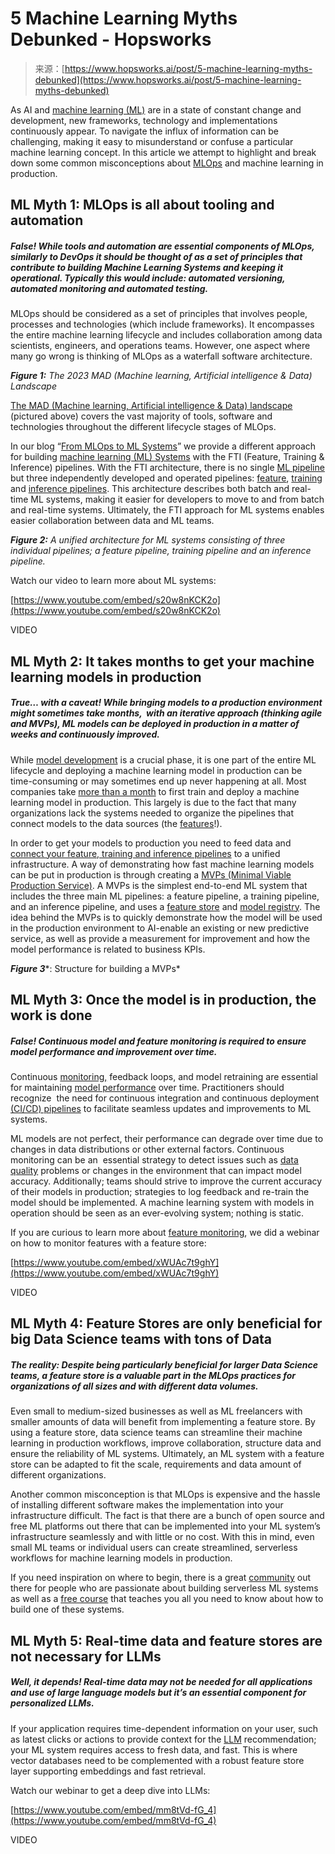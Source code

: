 <!--yml
category: 未分类
date: 2024-05-29 13:25:15
-->

# 5 Machine Learning Myths Debunked - Hopsworks

> 来源：[https://www.hopsworks.ai/post/5-machine-learning-myths-debunked](https://www.hopsworks.ai/post/5-machine-learning-myths-debunked)

As AI and [machine learning (ML)](https://www.hopsworks.ai/dictionary/ml) are in a state of constant change and development, new frameworks, technology and implementations continuously appear. To navigate the influx of information can be challenging, making it easy to misunderstand or confuse a particular machine learning concept. In this article we attempt to highlight and break down some common misconceptions about [MLOps](https://www.hopsworks.ai/dictionary/mlops) and machine learning in production. 

## ML Myth 1: MLOps is all about tooling and automation

##### False! While tools and automation are essential components of MLOps, similarly to DevOps it should be thought of as a set of principles that contribute to building Machine Learning Systems and keeping it operational. Typically this would include: automated versioning, automated monitoring and automated testing.

MLOps should be considered as a set of principles that involves people, processes and technologies (which include frameworks). It encompasses the entire machine learning lifecycle and includes collaboration among data scientists, engineers, and operations teams. However, one aspect where many go wrong is thinking of MLOps as a waterfall software architecture.

***Figure 1:*** *The 2023 MAD (Machine learning, Artificial intelligence & Data) Landscape*

[The MAD (Machine learning, Artificial intelligence & Data) landscape](https://mattturck.com/landscape/mad2023.pdf) (pictured above) covers the vast majority of tools, software and technologies throughout the different lifecycle stages of MLOps.

In our blog “[From MLOps to ML Systems](https://www.hopsworks.ai/post/mlops-to-ml-systems-with-fti-pipelines)” we provide a different approach for building [machine learning (ML) Systems](https://www.hopsworks.ai/dictionary/ml-systems) with the FTI (Feature, Training & Inference) pipelines. With the FTI architecture, there is no single [ML pipeline](https://www.hopsworks.ai/dictionary/ml-pipeline) but three independently developed and operated pipelines: [feature](https://www.hopsworks.ai/dictionary/feature-pipeline), [training](https://www.hopsworks.ai/dictionary/training-pipeline) and [inference pipelines](https://www.hopsworks.ai/dictionary/inference-pipeline). This architecture describes both batch and real-time ML systems, making it easier for developers to move to and from batch and real-time systems. Ultimately, the FTI approach for ML systems enables easier collaboration between data and ML teams.

***Figure 2:*** *A unified architecture for ML systems consisting of three individual pipelines; a feature pipeline, training pipeline and an inference pipeline.*

Watch our video to learn more about ML systems:

[https://www.youtube.com/embed/s20w8nKCK2o](https://www.youtube.com/embed/s20w8nKCK2o)

VIDEO

## [‍](https://www.youtube.com/watch?v=s20w8nKCK2o)ML Myth 2: It takes months to get your machine learning models in production

##### True… with a caveat! While bringing models to a production environment might sometimes take months,  with an iterative approach (thinking agile and MVPs), ML models can be deployed in production in a matter of weeks and continuously improved.

While [model development](https://www.hopsworks.ai/dictionary/model-development) is a crucial phase, it is one part of the entire ML lifecycle and deploying a machine learning model in production can be time-consuming or may sometimes end up never happening at all. Most companies take [more than a month](https://thenewstack.io/add-it-up-how-long-does-a-machine-learning-deployment-take/) to first train and deploy a machine learning model in production. This largely is due to the fact that many organizations lack the systems needed to organize the pipelines that connect models to the data sources (the [features](https://www.hopsworks.ai/dictionary/feature)!).

In order to get your models to production you need to feed data and [connect your feature, training and inference pipelines](https://www.youtube.com/watch?v=NgNe2qxglS0) to a unified infrastructure. A way of demonstrating how fast machine learning models can be put in production is through creating a [MVPs (Minimal Viable Production Service)](https://www.hopsworks.ai/dictionary/mvps). A MVPs is the simplest end-to-end ML system that includes the three main ML pipelines: a feature pipeline, a training pipeline, and an inference pipeline, and uses a [feature store](https://www.hopsworks.ai/dictionary/feature-store) and [model registry](https://www.hopsworks.ai/dictionary/model-registry). The idea behind the MVPs is to quickly demonstrate how the model will be used in the production environment to AI-enable an existing or new predictive service, as well as provide a measurement for improvement and how the model performance is related to business KPIs.

***Figure 3****: Structure for building a MVPs*

## ML Myth 3: Once the model is in production, the work is done

##### False! Continuous model and feature monitoring is required to ensure model performance and improvement over time.

Continuous [monitoring,](https://www.hopsworks.ai/dictionary/model-monitoring) feedback loops, and model retraining are essential for maintaining [model performance](http://www.hopsworks.ai/dictionary/model-performance) over time. Practitioners should recognize  the need for continuous integration and continuous deployment [(CI/CD) pipelines](https://www.hopsworks.ai/post/optimize-your-mlops-workflow-with-a-feature-store-ci-cd-and-github-actions) to facilitate seamless updates and improvements to ML systems.

ML models are not perfect, their performance can degrade over time due to changes in data distributions or other external factors. Continuous monitoring can be an  essential strategy to detect issues such as [data quality](http://www.hopsworks.ai/dictionary/data-quality) problems or changes in the environment that can impact model accuracy. Additionally; teams should strive to improve the current accuracy of their models in production; strategies to log feedback and re-train the model should be implemented. A machine learning system with models in operation should be seen as an ever-evolving system; nothing is static. 

If you are curious to learn more about [feature monitoring](https://www.hopsworks.ai/dictionary/feature-monitoring), we did a webinar on how to monitor features with a feature store:

[https://www.youtube.com/embed/xWUAc7t9ghY](https://www.youtube.com/embed/xWUAc7t9ghY)

VIDEO

## ML Myth 4: Feature Stores are only beneficial for big Data Science teams with tons of Data

##### The reality: Despite being particularly beneficial for larger Data Science teams, a feature store is a valuable part in the MLOps practices for organizations of all sizes and with different data volumes.

Even small to medium-sized businesses as well as ML freelancers with smaller amounts of data will benefit from implementing a feature store. By using a feature store, data science teams can streamline their machine learning in production workflows, improve collaboration, structure data and ensure the reliability of ML systems. Ultimately, an ML system with a feature store can be adapted to fit the scale, requirements and data amount of different organizations.

Another common misconception is that MLOps is expensive and the hassle of installing different software makes the implementation into your infrastructure difficult. The fact is that there are a bunch of open source and free ML platforms out there that can be implemented into your ML system’s infrastructure seamlessly and with little or no cost. With this in mind, even small ML teams or individual users can create streamlined, serverless workflows for machine learning models in production.

If you need inspiration on where to begin, there is a great [community](https://www.serverless-ml.org/) out there for people who are passionate about building serverless ML systems as well as a [free course](https://www.serverless-ml.org/sml-course) that teaches you all you need to know about how to build one of these systems.

## ML Myth 5: Real-time data and feature stores are not necessary for LLMs

##### Well, it depends! Real-time data may not be needed for all applications and use of large language models but it’s an essential component for personalized LLMs.

If your application requires time-dependent information on your user, such as latest clicks or actions to provide context for the [LLM](https://www.hopsworks.ai/dictionary/llms-large-language-models) recommendation; your ML system requires access to fresh data, and fast. This is where vector databases need to be complemented with a robust feature store layer supporting embeddings and fast retrieval.

Watch our webinar to get a deep dive into LLMs:

[https://www.youtube.com/embed/mm8tVd-fG_4](https://www.youtube.com/embed/mm8tVd-fG_4)

VIDEO